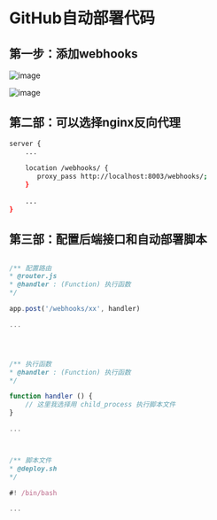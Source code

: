 # GitHub自动部署代码

## 第一步：添加webhooks

![image](https://gitlab.com/zhangjiale/ifile/raw/master/webhooks1.jpg)

![image](https://gitlab.com/zhangjiale/ifile/raw/master/webhooks2.jpg)

## 第二部：可以选择nginx反向代理

```bash
server {
    ...
    
    location /webhooks/ {
       proxy_pass http://localhost:8003/webhooks/;
    }
    
    ...
}

```

## 第三部：配置后端接口和自动部署脚本

```javascript

/** 配置路由
* @router.js
* @handler : (Function) 执行函数
*/

app.post('/webhooks/xx', handler)

...




/** 执行函数
* @handler : (Function) 执行函数
*/

function handler () {
    // 这里我选择用 child_process 执行脚本文件
}

...



/** 脚本文件
* @deploy.sh
*/

#! /bin/bash

...


```